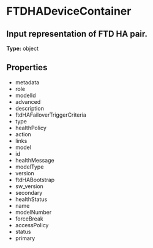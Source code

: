 # FTDHADeviceContainer

## Input representation of FTD HA pair.

**Type:** object

## Properties
* metadata
* role
* modelId
* advanced
* description
* ftdHAFailoverTriggerCriteria
* type
* healthPolicy
* action
* links
* model
* id
* healthMessage
* modelType
* version
* ftdHABootstrap
* sw_version
* secondary
* healthStatus
* name
* modelNumber
* forceBreak
* accessPolicy
* status
* primary
